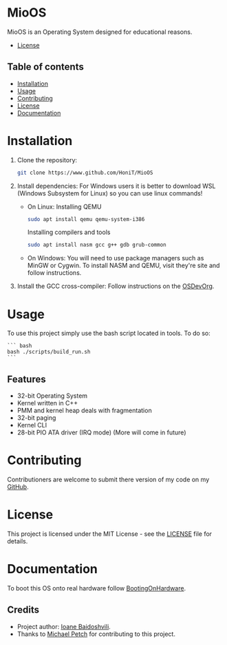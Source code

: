 # MioOS

MioOS is an Operating System designed for educational reasons.

- [License](LICENSE)


## Table of contents
- [Installation](#installation)
- [Usage](#usage)
- [Contributing](#contributing)
- [License](#license)
- [Documentation](#documentation)


# Installation


1. Clone the repository:
    ``` bash
    git clone https://www.github.com/HoniT/MioOS
    ```

2. Install dependencies:
    For Windows users it is better to download WSL (Windows Subsystem for Linux) so you can use linux commands!

    - On Linux:
        Installing QEMU
        ``` bash
        sudo apt install qemu qemu-system-i386
        ```

        Installing compilers and tools
        ``` bash
        sudo apt install nasm gcc g++ gdb grub-common
        ```
    
    - On Windows:
        You will need to use package managers such as MinGW or Cygwin.
        To install NASM and QEMU, visit they're site and follow instructions.

3. Install the GCC cross-compiler:
    Follow instructions on the [OSDevOrg](https://wiki.osdev.org/GCC_Cross-Compiler).

# Usage

To use this project simply use the bash script located in tools. To do so:

    ``` bash
    bash ./scripts/build_run.sh
    ```

## Features

- 32-bit Operating System
- Kernel written in C++
- PMM and kernel heap deals with fragmentation
- 32-bit paging
- Kernel CLI
- 28-bit PIO ATA driver (IRQ mode)
(More will come in future)


# Contributing

Contributioners are welcome to submit there version of my code on my [GitHub](https://www.github.com/HoniT/MioOS).


# License

This project is licensed under the MIT License - see the [LICENSE](LICENSE) file for details.


# Documentation

To boot this OS onto real hardware follow [BootingOnHardware](docs/BootingOnHardware.md).


## Credits
- Project author: [Ioane Baidoshvili](https://www.github.com/HoniT).
- Thanks to [Michael Petch](https://www.github.com/mpetch) for contributing to this project.
